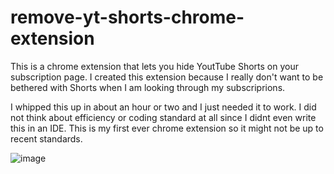 # remove-yt-shorts-chrome-extension

This is a chrome extension that lets you hide YoutTube Shorts on your subscription page. I created this extension because I really don't want to be bethered with Shorts when I am looking through my subscriprions.

I whipped this up in about an hour or two and I just needed it to work. I did not think about efficiency or coding standard at all since I didnt even write this in an IDE. This is my first ever chrome extension so it might not be up to recent standards.

![image](https://user-images.githubusercontent.com/38424924/197428161-3e0b360f-c4c0-4adc-83e0-a45355b767c3.png)
